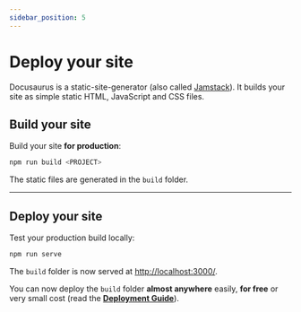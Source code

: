 ```yaml
---
sidebar_position: 5
---
```


# Deploy your site

Docusaurus is a static-site-generator (also called [Jamstack](https://jamstack.org/)). It builds your site as simple static HTML, JavaScript and CSS files.

## Build your site

Build your site **for production**:

```bash
npm run build <PROJECT>
```

The static files are generated in the `build` folder.

---

## Deploy your site

Test your production build locally:

```bash
npm run serve
```

The `build` folder is now served at [http://localhost:3000/](http://localhost:3000/).

You can now deploy the `build` folder **almost anywhere** easily, **for free** or very small cost (read the **[Deployment Guide](https://docusaurus.io/docs/deployment)**).

